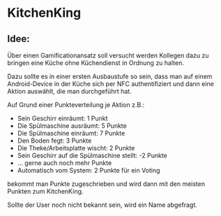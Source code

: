 # KitchenKing

## Idee: 
Über einen Gamificationansatz soll versucht werden Kollegen dazu zu bringen eine Küche ohne Küchendienst in Ordnung zu halten.

Dazu sollte es in einer ersten Ausbaustufe so sein, dass man auf einem Android-Device in der Küche sich per NFC authentifiziert und dann eine Aktion auswählt, die man durchgeführt hat. 

Auf Grund einer Punkteverteilung je Aktion z.B.:
* Sein Geschirr einräumt: 1 Punkt
* Die Spülmaschine ausräumt: 5 Punkte
* Die Spülmaschine einräumt: 7 Punkte
*	Den Boden fegt: 3 Punkte
*	Die Theke/Arbeitsplatte wischt: 2 Punkte
*	Sein Geschirr auf die Spülmaschine stellt: -2 Punkte
*	… gerne auch noch mehr Punkte
*	Automatisch vom System: 2 Punkte für ein Voting

bekommt man Punkte zugeschrieben und wird dann mit den meisten Punkten zum KitchenKing.

Sollte der User noch nicht bekannt sein, wird ein Name abgefragt.

